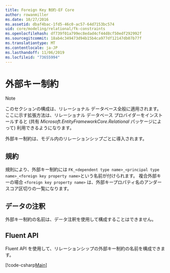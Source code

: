```yaml
---
title: Foreign Key 制約-EF Core
author: rowanmiller
ms.date: 10/27/2016
ms.assetid: dbaf4bac-1fd5-46c0-ac57-64d7153bc574
uid: core/modeling/relational/fk-constraints
ms.openlocfilehash: df739f01a799ec8edad4cf44d8cf50edf292992f
ms.sourcegitcommit: 18ab4c349473d94b15b4ca977df12147db07b77f
ms.translationtype: MT
ms.contentlocale: ja-JP
ms.lasthandoff: 11/06/2019
ms.locfileid: "73655994"
---
```

# <a name="foreign-key-constraints"></a>外部キー制約

> [!NOTE]  
> このセクションの構成は、リレーショナル データベース全般に適用されます。 ここに示す拡張方法は、リレーショナル データベース プロバイダーをインストールすると (共有 *Microsoft.EntityFrameworkCore.Relational* パッケージによって) 利用できるようになります。

外部キー制約は、モデル内のリレーションシップごとに導入されます。

## <a name="conventions"></a>規約

規則により、外部キー制約には `FK_<dependent type name>_<principal type name>_<foreign key property name>`という名前が付けられます。 複合外部キーの場合 `<foreign key property name>` は、外部キープロパティ名のアンダースコア区切りの一覧になります。

## <a name="data-annotations"></a>データの注釈

外部キー制約の名前は、データ注釈を使用して構成することはできません。

## <a name="fluent-api"></a>Fluent API

Fluent API を使用して、リレーションシップの外部キー制約の名前を構成できます。

[!code-csharp[Main](../../../../samples/core/Modeling/FluentAPI/Relational/RelationshipConstraintName.cs?name=Constraint&highlight=12)]
